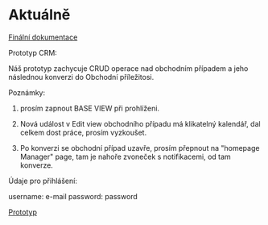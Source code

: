 # Aktuálně

[Finální dokumentace]()

Prototyp CRM: 

Náš prototyp zachycuje CRUD operace nad obchodním případem a jeho následnou konverzi do Obchodní příležitosi. 

Poznámky: 

1. prosím zapnout BASE VIEW při prohlíženi. 

2. Nová událost v Edit view obchodního případu má klikatelný kalendář, dal celkem dost práce, prosím vyzkoušet.

3. Po konverzi se obchodní případ uzavře, prosím přepnout na "homepage Manager" page, tam je nahoře zvoneček s notifikacemi, od tam konverze.

Údaje pro přihlášení:

username: e-mail password: password

[Prototyp](https://xqjgol.axshare.com/)
